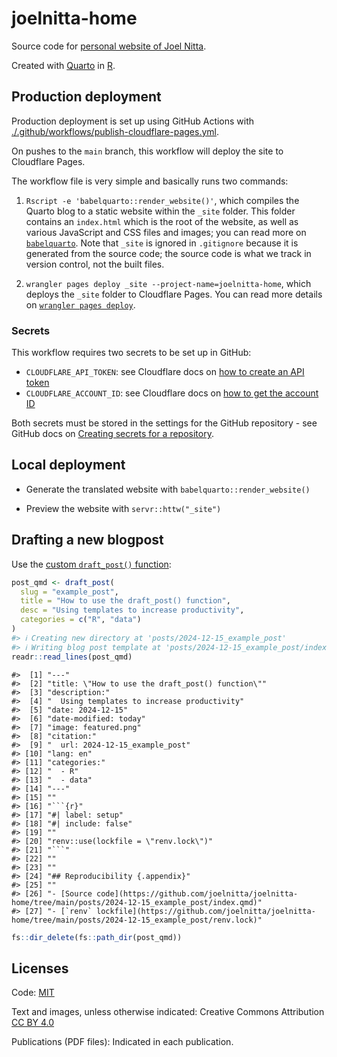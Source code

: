 
<!-- README.md is generated from README.Rmd. Please edit that file and render with rmarkdown::render("README.Rmd")-->

# joelnitta-home

Source code for [personal website of Joel
Nitta](https://www.joelnitta.com).

Created with [Quarto](https://quarto.org/) in
[R](https://www.r-project.org/).

## Production deployment

Production deployment is set up using GitHub Actions with
[./.github/workflows/publish-cloudflare-pages.yml](./.github/workflows/publish-cloudflare-pages.yml).

On pushes to the `main` branch, this workflow will deploy the site to
Cloudflare Pages.

The workflow file is very simple and basically runs two commands:

1.  `Rscript -e 'babelquarto::render_website()'`, which compiles the
    Quarto blog to a static website within the `_site` folder. This
    folder contains an `index.html` which is the root of the website, as
    well as various JavaScript and CSS files and images; you can read
    more on [`babelquarto`](https://docs.ropensci.org/babelquarto/).
    Note that `_site` is ignored in `.gitignore` because it is generated
    from the source code; the source code is what we track in version
    control, not the built files.

2.  `wrangler pages deploy _site --project-name=joelnitta-home`, which
    deploys the `_site` folder to Cloudflare Pages. You can read more
    details on
    [`wrangler pages deploy`](https://developers.cloudflare.com/workers/wrangler/commands/#deploy-1).

### Secrets

This workflow requires two secrets to be set up in GitHub:

- `CLOUDFLARE_API_TOKEN`: see Cloudflare docs on [how to create an API
  token](https://developers.cloudflare.com/pages/how-to/use-direct-upload-with-continuous-integration/#generate-an-api-token)
- `CLOUDFLARE_ACCOUNT_ID`: see Cloudflare docs on [how to get the
  account
  ID](https://developers.cloudflare.com/pages/how-to/use-direct-upload-with-continuous-integration/#get-project-account-id)

Both secrets must be stored in the settings for the GitHub repository -
see GitHub docs on [Creating secrets for a
repository](https://docs.github.com/en/actions/security-for-github-actions/security-guides/using-secrets-in-github-actions#creating-secrets-for-a-repository).

## Local deployment

- Generate the translated website with `babelquarto::render_website()`

- Preview the website with `servr::httw("_site")`

## Drafting a new blogpost

Use the [custom `draft_post()` function](R/functions.R):

``` r
post_qmd <- draft_post(
  slug = "example_post",
  title = "How to use the draft_post() function",
  desc = "Using templates to increase productivity",
  categories = c("R", "data")
)
#> ℹ Creating new directory at 'posts/2024-12-15_example_post'
#> ℹ Writing blog post template at 'posts/2024-12-15_example_post/index.qmd'
readr::read_lines(post_qmd)
```

    #>  [1] "---"                                                                                                               
    #>  [2] "title: \"How to use the draft_post() function\""                                                                   
    #>  [3] "description:"                                                                                                      
    #>  [4] "  Using templates to increase productivity"                                                                        
    #>  [5] "date: 2024-12-15"                                                                                                  
    #>  [6] "date-modified: today"                                                                                              
    #>  [7] "image: featured.png"                                                                                               
    #>  [8] "citation:"                                                                                                         
    #>  [9] "  url: 2024-12-15_example_post"                                                                                    
    #> [10] "lang: en"                                                                                                          
    #> [11] "categories:"                                                                                                       
    #> [12] "  - R"                                                                                                             
    #> [13] "  - data"                                                                                                          
    #> [14] "---"                                                                                                               
    #> [15] ""                                                                                                                  
    #> [16] "```{r}"                                                                                                            
    #> [17] "#| label: setup"                                                                                                   
    #> [18] "#| include: false"                                                                                                 
    #> [19] ""                                                                                                                  
    #> [20] "renv::use(lockfile = \"renv.lock\")"                                                                               
    #> [21] "```"                                                                                                               
    #> [22] ""                                                                                                                  
    #> [23] ""                                                                                                                  
    #> [24] "## Reproducibility {.appendix}"                                                                                    
    #> [25] ""                                                                                                                  
    #> [26] "- [Source code](https://github.com/joelnitta/joelnitta-home/tree/main/posts/2024-12-15_example_post/index.qmd)"    
    #> [27] "- [`renv` lockfile](https://github.com/joelnitta/joelnitta-home/tree/main/posts/2024-12-15_example_post/renv.lock)"

``` r
fs::dir_delete(fs::path_dir(post_qmd))
```

## Licenses

Code: [MIT](LICENSE)

Text and images, unless otherwise indicated: Creative Commons
Attribution [CC BY
4.0](https://creativecommons.org/licenses/by/4.0/legalcode)

Publications (PDF files): Indicated in each publication.

